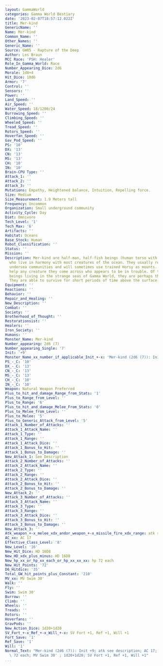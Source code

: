 ```yaml
---
layout: GammaWorld
categories: Gamma World Bestiary
date: '2023-02-07T18:57:12.022Z'
title: Mer-kind
GenericName: ''
Name: Mer-kind
Common_Name: ''
Other_Names: ''
Generic_Name: ''
Source: GW05 - Rapture of the Deep
Author: Les Braun
MCC Race: 'PSH: Healer'
Role_In_Gamma_World: Race
Number_Appearing_Dice: 2d6
Morale: 1d8+4
Hit_Dice: 10d6
Armor: '7'
Control: ''
Sensors: ''
Power: ''
Land_Speed: ''
Air_Speed: ''
Water_Speed: 18/1200/24
Burrowing_Speed: ''
Climbing_Speed: ''
Wheeled_Speed: ''
Tread_Speed: ''
Rotors_Speed: ''
Hoverfan_Speed: ''
Gav_Pod_Speed: ''
PS: '10'
DX: '13'
CN: '13'
MS: '13'
CH: '10'
IN: '10'
Brain-CPU Type: ''
Attack_1: ''
Attack_2: ''
Attack_3: ''
Mutations: Empathy, Heightened balance, Intuition, Repelling force.
Size: Medium
Size_Measurement: 1.9 Meters tall
Frequency: Uncommon
Organization: Small underground community
Activity_Cycle: Day
Diet: Omnivore
Tech_Level: '1'
Tech_Max: '6'
Artifacts: ''
Habitat: Oceans
Base_Stock: Human
Robot_Classification: ''
Status: ''
Mission: ''
Description: Mer-kind are half-man, half-fish beings (human torso with a fish tail)
  who live in harmony with most creatures of the ocean. They usually reside in small
  undersea communities and will sometimes use trained Horsy as mounts. They will generally
  help any creature they come across who appears to be in trouble. Of the many intelligent
  beings living in the strange seas of Gamma World, they are perhaps the most noble.
  They are able to survive for short periods of time above the surface.
Equipment: ''
Reactions: ''
Behavior: ''
Repair_and_Healing: ''
New_Description: ''
Combat: ''
Society: ''
Brotherhood_of_Thought: ''
Restorationsist: ''
Healers: ''
Iron_Society: ''
Humans: ''
Monster_Name: Mer-kind
Number_appearing: 2d6 (7)
Number_appearing_Single: '7'
Init: '+9'
Monster_Name_xx_number_if_applicable_Init_+-x: 'Mer-kind (2d6 (7)): Init +9'
PS_-_C: '10'
DX_-_C: '13'
CN_-_C: '13'
MS_-_C: '13'
CH_-_C: '10'
IN_-_C: '10'
Weapon: Natural Weapon Preferred
Plus_to_hit_and_damage_Range_from_Stats: '1'
Plus_to_Range_from_Level: ''
Plus_to_Range: '6'
Plus_to_hit_and_damage_Melee_From_Stats: '0'
Plus_to_Melee_from_Level: ''
Plus_to_Melee: '5'
Plus_to_Generic_Attack_from_Level: '5'
Attack_1_Number_of_Attacks: ''
Attack_1_Attack_Name: ''
Attack_1_Type: ''
Attack_1_Range: ''
Attack_1_Attack_Dice: ''
Attack_1_Bonus_to_Hit: ''
Attack_1_Bonus_to_Damage: ''
New_Attack_1: See Description
Attack_2_Number_of_Attacks: ''
Attack_2_Attack_Name: ''
Attack_2_Type: ''
Attack_2_Range: ''
Attack_2_Attack_Dice: ''
Attack_2_Bonus_to_Hit: ''
Attack_2_Bonus_to_Damage: ''
New_Attack_2: ''
Attack_3_Number_of_Attacks: ''
Attack_3_Attack_Name: ''
Attack_3_Type: ''
Attack_3_Range: ''
Attack_3_Attack_Dice: ''
Attack_3_Bonus_to_Hit: ''
Attack_3_Bonus_to_Damage: ''
New_Attack_3: ''
Atk_weapon_+-x_melee_xdx_andor_weapon_+-x_missile_fire_xdx_range: atk see description
AC_xx: AC 17
Effective_Class_Level: '8'
New_Level: '16'
New_Hit_Dice: HD 16D8
New_HD_xdx_plus_minus: HD 16D8
New_hp_xx_or_hp_xx_each_or_hp_xx_xx_xx: hp 72 each
New_Hit_Points: '72'
D6_Hitdice: '35'
Total_GW_hit_points_plus_Constant: '210'
MV_xx: MV Swim 30'
Walk: ''
Fly: ''
Swim: Swim 30'
Burrow: ''
Climb: ''
Wheels: ''
Treads: ''
Rotors: ''
Hoverfans: ''
GravPods: ''
New_Action_Dice: 1d20+1d20
SV_Fort_+-x_Ref_+-x_Will_+-x: SV Fort +1, Ref +1, Will +1
Fort_Save: '1'
Ref_Save: '1'
Will: '1'
Normal_Text: "Mer-kind (2d6 (7)): Init +9; atk see description; AC 17; HD 16D8 hp\
  \ 72 each; MV Swim 30' ; 1d20+1d20; SV Fort +1, Ref +1, Will +1"
...
```

